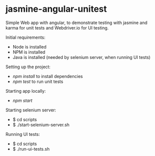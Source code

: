 # jasmine-angular-unitest
Simple Web app with angular, to demonstrate testing with jasmine and karma for unit tests and Webdriver.io for UI testing.

Initial requirements:
- Node is installed
- NPM is installed
- Java is installed (needed by selenium server, when running UI tests)

Setting up the project:
- *npm install* to install dependencies
- *npm test* to run unit tests

Starting app locally:
- *npm start*

Starting selenium server:
 - $ cd scripts
- $ ./start-selenium-server.sh
 
Running UI tests: 
- $ cd scripts
- $ ./run-ui-tests.sh
